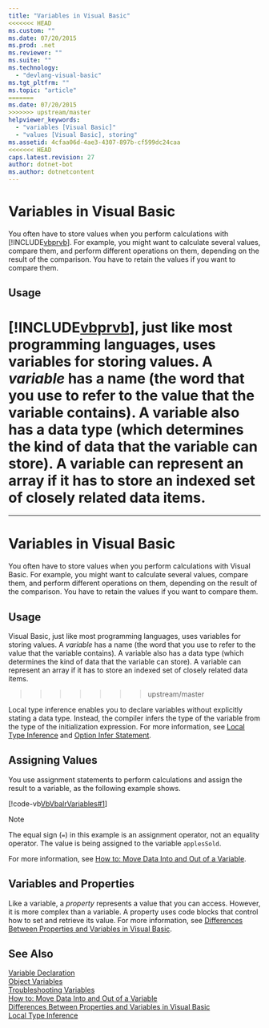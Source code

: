 ```yaml
---
title: "Variables in Visual Basic"
<<<<<<< HEAD
ms.custom: ""
ms.date: 07/20/2015
ms.prod: .net
ms.reviewer: ""
ms.suite: ""
ms.technology: 
  - "devlang-visual-basic"
ms.tgt_pltfrm: ""
ms.topic: "article"
=======
ms.date: 07/20/2015
>>>>>>> upstream/master
helpviewer_keywords: 
  - "variables [Visual Basic]"
  - "values [Visual Basic], storing"
ms.assetid: 4cfaa06d-4ae3-4307-897b-cf599dc24caa
<<<<<<< HEAD
caps.latest.revision: 27
author: dotnet-bot
ms.author: dotnetcontent
---
```

# Variables in Visual Basic
You often have to store values when you perform calculations with [!INCLUDE[vbprvb](~/includes/vbprvb-md.md)]. For example, you might want to calculate several values, compare them, and perform different operations on them, depending on the result of the comparison. You have to retain the values if you want to compare them.  
  
## Usage  
 [!INCLUDE[vbprvb](~/includes/vbprvb-md.md)], just like most programming languages, uses variables for storing values. A *variable* has a name (the word that you use to refer to the value that the variable contains). A variable also has a data type (which determines the kind of data that the variable can store). A variable can represent an array if it has to store an indexed set of closely related data items.  
=======
---
# Variables in Visual Basic
You often have to store values when you perform calculations with Visual Basic. For example, you might want to calculate several values, compare them, and perform different operations on them, depending on the result of the comparison. You have to retain the values if you want to compare them.  
  
## Usage  
 Visual Basic, just like most programming languages, uses variables for storing values. A *variable* has a name (the word that you use to refer to the value that the variable contains). A variable also has a data type (which determines the kind of data that the variable can store). A variable can represent an array if it has to store an indexed set of closely related data items.  
>>>>>>> upstream/master
  
 Local type inference enables you to declare variables without explicitly stating a data type. Instead, the compiler infers the type of the variable from the type of the initialization expression. For more information, see [Local Type Inference](../../../../visual-basic/programming-guide/language-features/variables/local-type-inference.md) and [Option Infer Statement](../../../../visual-basic/language-reference/statements/option-infer-statement.md).  
  
## Assigning Values  
 You use assignment statements to perform calculations and assign the result to a variable, as the following example shows.  
  
 [!code-vb[VbVbalrVariables#1](../../../../visual-basic/programming-guide/language-features/variables/codesnippet/VisualBasic/index_1.vb)]  
  
> [!NOTE]
>  The equal sign (`=`) in this example is an assignment operator, not an equality operator. The value is being assigned to the variable `applesSold`.  
  
 For more information, see [How to: Move Data Into and Out of a Variable](../../../../visual-basic/programming-guide/language-features/variables/how-to-move-data-into-and-out-of-a-variable.md).  
  
## Variables and Properties  
 Like a variable, a *property* represents a value that you can access. However, it is more complex than a variable. A property uses code blocks that control how to set and retrieve its value. For more information, see [Differences Between Properties and Variables in Visual Basic](../../../../visual-basic/programming-guide/language-features/procedures/differences-between-properties-and-variables.md).  
  
## See Also  
 [Variable Declaration](../../../../visual-basic/programming-guide/language-features/variables/variable-declaration.md)  
 [Object Variables](../../../../visual-basic/programming-guide/language-features/variables/object-variables.md)  
 [Troubleshooting Variables](../../../../visual-basic/programming-guide/language-features/variables/troubleshooting-variables.md)  
 [How to: Move Data Into and Out of a Variable](../../../../visual-basic/programming-guide/language-features/variables/how-to-move-data-into-and-out-of-a-variable.md)  
 [Differences Between Properties and Variables in Visual Basic](../../../../visual-basic/programming-guide/language-features/procedures/differences-between-properties-and-variables.md)  
 [Local Type Inference](../../../../visual-basic/programming-guide/language-features/variables/local-type-inference.md)
